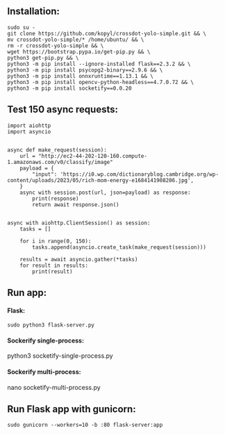 ## Installation:

```
sudo su -
git clone https://github.com/kopyl/crossdot-yolo-simple.git && \
mv crossdot-yolo-simple/* /home/ubuntu/ && \
rm -r crossdot-yolo-simple && \
wget https://bootstrap.pypa.io/get-pip.py && \
python3 get-pip.py && \
python3 -m pip install --ignore-installed flask==2.3.2 && \
python3 -m pip install psycopg2-binary==2.9.6 && \
python3 -m pip install onnxruntime==1.13.1 && \
python3 -m pip install opencv-python-headless==4.7.0.72 && \
python3 -m pip install socketify==0.0.20
```

## Test 150 async requests:

```
import aiohttp
import asyncio


async def make_request(session):
    url = "http://ec2-44-202-120-160.compute-1.amazonaws.com/v0/classify/image"
    payload = {
        "input": 'https://i0.wp.com/dictionaryblog.cambridge.org/wp-content/uploads/2023/05/rich-mom-energy-e1684141908206.jpg',
    }
    async with session.post(url, json=payload) as response:
        print(response)
        return await response.json()


async with aiohttp.ClientSession() as session:
    tasks = []

    for i in range(0, 150):
        tasks.append(asyncio.create_task(make_request(session)))

    results = await asyncio.gather(*tasks)
    for result in results:
        print(result)
```

## Run app:

#### Flask:

`sudo python3 flask-server.py`

#### Sockerify single-process:

python3 socketify-single-process.py

#### Sockerify multi-process:

nano socketify-multi-process.py

## Run Flask app with gunicorn:

`sudo gunicorn --workers=10 -b :80 flask-server:app`
